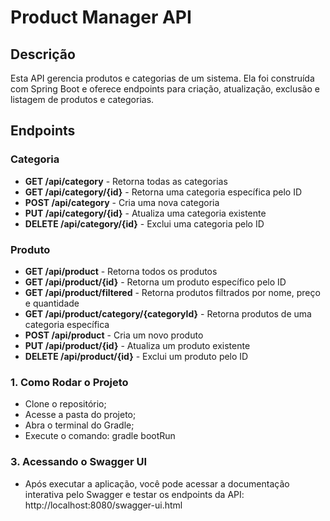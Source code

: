 # Product Manager API

## Descrição
Esta API gerencia produtos e categorias de um sistema. Ela foi construída com Spring Boot e oferece endpoints para criação, atualização, exclusão e listagem de produtos e categorias.

## Endpoints
### Categoria
- **GET /api/category** - Retorna todas as categorias
- **GET /api/category/{id}** - Retorna uma categoria específica pelo ID
- **POST /api/category** - Cria uma nova categoria
- **PUT /api/category/{id}** - Atualiza uma categoria existente
- **DELETE /api/category/{id}** - Exclui uma categoria pelo ID
### Produto
- **GET /api/product** - Retorna todos os produtos
- **GET /api/product/{id}** - Retorna um produto específico pelo ID
- **GET /api/product/filtered** - Retorna produtos filtrados por nome, preço e quantidade
- **GET /api/product/category/{categoryId}** - Retorna produtos de uma categoria específica
- **POST /api/product** - Cria um novo produto
- **PUT /api/product/{id}** - Atualiza um produto existente
- **DELETE /api/product/{id}** - Exclui um produto pelo ID


### 1. Como Rodar o Projeto
- Clone o repositório;
- Acesse a pasta do projeto;
- Abra o terminal do Gradle;
- Execute o comando: gradle bootRun

### 3. Acessando o Swagger UI
- Após executar a aplicação, você pode acessar a documentação interativa pelo Swagger e testar os endpoints da API:
	http://localhost:8080/swagger-ui.html
